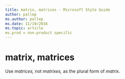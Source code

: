 ```yaml
---
title: matrix, matrices - Microsoft Style Guide
author: pallep
ms.author: pallep
ms.date: 11/19/2016
ms.topic: article
ms.prod = non-product specific
---
```


# matrix, matrices

Use *matrices,* not *matrixes,* as the plural form of *matrix*.
